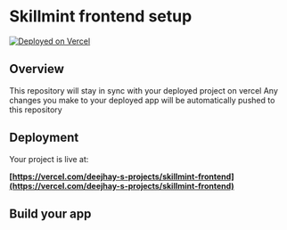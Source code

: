 # Skillmint frontend setup



[![Deployed on Vercel](https://img.shields.io/badge/Deployed%20on-Vercel-black?style=for-the-badge&logo=vercel)](https://vercel.com/deejhay-s-projects/v0-skillmint-frontend-setup)


## Overview

This repository will stay in sync with your deployed project on vercel
Any changes you make to your deployed app will be automatically pushed to this repository

## Deployment

Your project is live at:

**[https://vercel.com/deejhay-s-projects/skillmint-frontend](https://vercel.com/deejhay-s-projects/skillmint-frontend)**

## Build your app




